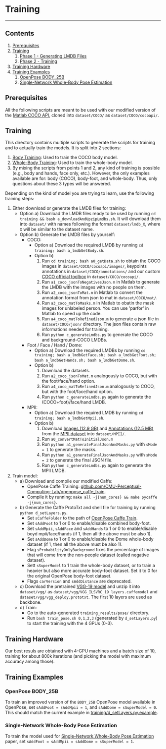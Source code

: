 # Training
----------------------------------------------------------------------------------------------------



## Contents
1. [Prerequisites](#prerequisites)
2. [Training](#training)
    1. [Phase 1 - Generating LMDB Files](#phase-1-generating-lmdb-files)
    2. [Phase 2 - Training](#phase-2-training)
3. [Training Hardware](#training-hardware)
4. [Training Examples](#training-examples)
    1. [OpenPose BODY_25B](#openpose-body-25)
    2. [Single-Network Whole-Body Pose Estimation](#single-network-whole-body-pose-estimation)



## Prerequisites
All the following scripts are meant to be used with our modified version of the [Matlab COCO API](https://github.com/gineshidalgo99/cocoapi.git), cloned into `dataset/COCO/` as `dataset/COCO/cocoapi/`.



## Training
This directory contains multiple scripts to generate the scripts for training and to actually train the models. It is split into 2 sections:
1. [Body Training](#body-training): Used to train the COCO body model.
2. [Whole-Body Training](#whole-body-training): Used to train the whole-body model.
3. By mixing the scripts from points 1 and 2, any kind of training is possible (e.g., body and hands, face only, etc.). However, the only examples available are for: body (COCO), body-foot, and whole-body. Thus, only questions about these 3 types will be answered.

Depending on the kind of model you are trying to learn, use the following training steps:
1. Either download or generate the LMDB files for training:
    - Option a) Download the LMDB files ready to be used by running `cd training && bash a_downloadAndUpzipLmdbs.sh`. It will download them into `dataset/` with names following the format `dataset/lmdb_X`, where `X` will be similar to the dataset name.
    - Option b) Generate the LMDB files by yourself:
        - COCO:
            - Option a) Download the required LMDB by running `cd training; bash a_lmdbGetBody.sh`.
            - Option b)
                1. Run `cd training; bash a0_getData.sh` to obtain the COCO images in `dataset/COCO/cocoapi/images/`, keypoints annotations in `dataset/COCO/annotations/` and our custom [COCO official toolbox](https://github.com/gineshidalgo99/cocoapi) in `dataset/COCO/cocoapi/`.
                2. Run `a1_coco_jsonToNegativesJson.m` in Matlab to generate the LMDB with the images with no people on them.
                3. Run `a2_coco_jsonToMat.m` in Matlab to convert the annotation format from json to mat in `dataset/COCO/mat/`.
                4. Run `a3_coco_matToMasks.m` in Matlab to obatin the mask images for unlabeled person. You can use 'parfor' in Matlab to speed up the code.
                5. Run `a4_coco_matToRefinedJson.m` to generate a json file in `dataset/COCO/json/` directory. The json files contain raw informations needed for training.
                6. Run `python c_generateLmdbs.py` to generate the COCO and background-COCO LMDBs.
        - Foot / Face / Hand / Dome:
            - Option a) Download the required LMDBs by running `cd training; bash a_lmdbGetFace.sh; bash a_lmdbGetFoot.sh; bash a_lmdbGetHands.sh; bash a_lmdbGetDome.sh`.
            - Option b)
                1. Download the datasets.
                2. Run `a2_coco_jsonToMat.m` analogously to COCO, but with the foot/face/hand option.
                3. Run `a4_coco_matToRefinedJson.m` analogously to COCO, but with the foot/face/hand option.
                4. Run `python c_generateLmdbs.py` again to generate the (COCO+foot)/face/hand LMDB.
        - MPII:
            - Option a) Download the required LMDB by running `cd training; bash a_lmdbGetMpii.sh`.
            - Option b)
                1. Download [Images (12.9 GB)](https://datasets.d2.mpi-inf.mpg.de/andriluka14cvpr/mpii_human_pose_v1.tar.gz) and [Annotations (12.5 MB)](https://datasets.d2.mpi-inf.mpg.de/andriluka14cvpr/mpii_human_pose_v1_u12_2.zip) from the [MPII dataset](http://human-pose.mpi-inf.mpg.de/#download) into `dataset/MPII/`.
                2. Run `a0_convertMatToInitialJson.m`
                3. Run `python a1_generateFinalJsonAndMasks.py` with `sMode = 1` to generate the masks.
                4. Run `python a1_generateFinalJsonAndMasks.py` with `sMode = 2` to generate the final JSON file.
                5. Run `python c_generateLmdbs.py` again to generate the MPII LMDB.
2. Train model:
    - a) Download and compile our modified Caffe:
        - OpenPose Caffe Training: [github.com/CMU-Perceptual-Computing-Lab/openpose_caffe_train](https://github.com/CMU-Perceptual-Computing-Lab/openpose_caffe_train).
        - Compile it by running: `make all -j{num_cores} && make pycaffe -j{num_cores}`.
    - b) Generate the Caffe ProtoTxt and shell file for training by running `python d_setLayers.py`.
        - Set `sCaffeFolder` to the path of [OpenPose Caffe Train](https://github.com/CMU-Perceptual-Computing-Lab/openpose_caffe_train).
        - Set `sAddFoot` to 1 or 0 to enable/disable combined body-foot.
        - Set `sAddMpii`, `sAddFace` and `sAddHands` to 1 or 0 to enable/disable boyd mpii/face/hands (if 1, then all the above must be also 1).
        - Set `sAddDome` to 1 or 0 to enable/disable the Dome whole-body dataset (if 1, then all the above must be also 1).
        - Flag `sProbabilityOnlyBackground` fixes the percentage of images that will come from the non-people dataset (called negative dataset).
        - Sett `sSuperModel` to 1 train the whole-body dataset, or to train a heavier but also more accurate body-foot dataset. Set it to 0 for the original OpenPose body-foot dataset. 
        - Flags `carVersion` and `sAddDistance` are deprecated.
    - c) Download the pretrained [VGG-19 model](https://gist.github.com/ksimonyan/3785162f95cd2d5fee77) and unzip it into `dataset/vgg/` as `dataset/vgg/VGG_ILSVRC_19_layers.caffemodel` and `dataset/vgg/vgg_deploy.prototxt`. The first 10 layers are used as backbone.
    - d) Train:
        - Go to the auto-generated `training_results/pose/` directory.
        - Run `bash train_pose.sh 0,1,2,3` (generated by `d_setLayers.py`) to start the training with the 4 GPUs (0-3).



## Training Hardware
Our best resuls are obtained with 4-GPU machines and a batch size of 10, training for about 800k iterations (and picking the model with maximum accuracy among those).



## Training Examples
### OpenPose BODY_25B
To train an improved version of the `BODY_25B` OpenPose model available in OpenPose, set `sAddFoot = sAddMpii = 1`, and `sAddDome = sSuperModel = 0`. This should match the current example in [training/d_setLayers.py.example](./d_setLayers.py.example).

### Single-Network Whole-Body Pose Estimation
To train the model used for [Single-Network Whole-Body Pose Estimation](../README.md#citation) paper, set `sAddFoot = sAddMpii = sAddDome = sSuperModel = 1`.
